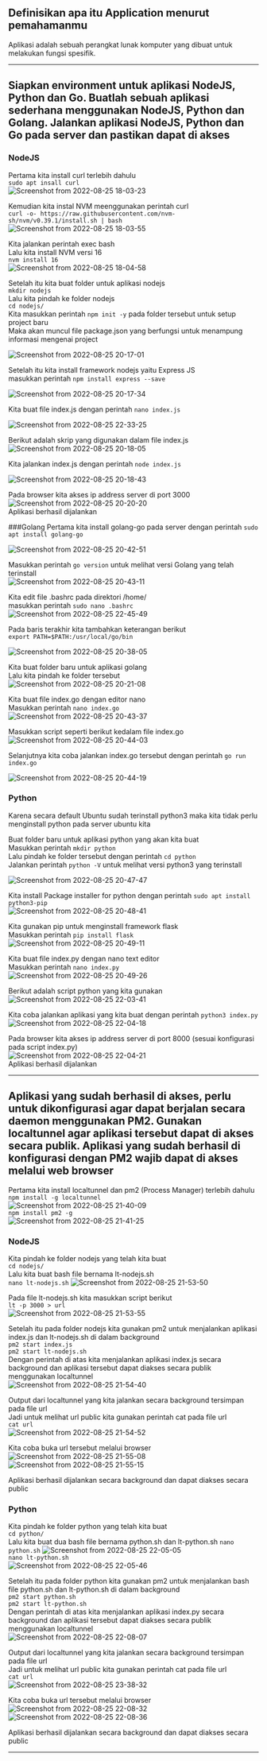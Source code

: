 ## Definisikan apa itu Application menurut pemahamanmu
Aplikasi adalah sebuah perangkat lunak komputer yang dibuat untuk melakukan fungsi spesifik.
***
## Siapkan environment untuk aplikasi NodeJS, Python dan Go. Buatlah sebuah aplikasi sederhana menggunakan NodeJS, Python dan Golang. Jalankan aplikasi NodeJS, Python dan Go pada server dan pastikan dapat di akses
### NodeJS
Pertama kita install curl terlebih dahulu  
`sudo apt insall curl`  
![Screenshot from 2022-08-25 18-03-23](https://user-images.githubusercontent.com/110447286/186704840-1f851038-ab00-4a15-b892-b30ae53baa6d.png)


Kemudian kita instal NVM meenggunakan perintah curl  
`curl -o- https://raw.githubusercontent.com/nvm-sh/nvm/v0.39.1/install.sh | bash`  
![Screenshot from 2022-08-25 18-03-55](https://user-images.githubusercontent.com/110447286/186704885-0eda7018-3de7-468a-ae14-82ba18e7e620.png)

  
Kita jalankan perintah exec bash  
Lalu kita install NVM versi 16  
`nvm install 16`  
![Screenshot from 2022-08-25 18-04-58](https://user-images.githubusercontent.com/110447286/186704923-4e1fef73-ec6b-416a-82dc-3cc3ae972da7.png)  

Setelah itu kita buat folder untuk aplikasi nodejs  
`mkdir nodejs`  
Lalu kita pindah ke folder nodejs  
`cd nodejs/`  
Kita masukkan perintah `npm init -y` pada folder tersebut untuk setup project baru  
Maka akan muncul file package.json yang berfungsi untuk menampung informasi mengenai project  

![Screenshot from 2022-08-25 20-17-01](https://user-images.githubusercontent.com/110447286/186707364-5f7d18cd-6ea6-4b9a-9cdd-c577bc551f46.png)  

Setelah itu kita install framework nodejs yaitu Express JS  
masukkan perintah `npm install express --save`

![Screenshot from 2022-08-25 20-17-34](https://user-images.githubusercontent.com/110447286/186707830-80ece146-05d5-4a53-9ffe-57a53ae52606.png)

Kita buat file index.js dengan perintah `nano index.js`  

![Screenshot from 2022-08-25 22-33-25](https://user-images.githubusercontent.com/110447286/186708229-2feb4578-2c5b-4aaa-a565-d571c475c39d.png)  

Berikut adalah skrip yang digunakan dalam file index.js  
![Screenshot from 2022-08-25 20-18-05](https://user-images.githubusercontent.com/110447286/186708423-41ab576a-18a8-4959-83aa-c9c0c8dce5bc.png)  

Kita jalankan index.js dengan perintah `node index.js`  

![Screenshot from 2022-08-25 20-18-43](https://user-images.githubusercontent.com/110447286/186708598-0a2af832-452e-4fa5-9f24-49a1aa82def9.png)  

Pada browser kita akses ip address server di port 3000
![Screenshot from 2022-08-25 20-20-20](https://user-images.githubusercontent.com/110447286/186708923-c673a906-df32-42c1-92f9-1137b3b1305f.png)  
Aplikasi berhasil dijalankan  

###Golang
Pertama kita install golang-go pada server dengan perintah `sudo apt install golang-go`  

![Screenshot from 2022-08-25 20-42-51](https://user-images.githubusercontent.com/110447286/186709730-e898cd27-c0a2-46a0-b173-8c74e98b7e9d.png)  
  
Masukkan perintah `go version` untuk melihat versi Golang yang telah terinstall  
![Screenshot from 2022-08-25 20-43-11](https://user-images.githubusercontent.com/110447286/186710101-f06a0838-b62c-4564-8e4e-d05894cf3229.png)  

Kita edit file .bashrc pada direktori /home/<user>  
masukkan perintah `sudo nano .bashrc`  
![Screenshot from 2022-08-25 22-45-49](https://user-images.githubusercontent.com/110447286/186711246-ccad3a89-3103-4fe2-bca1-ad2f346e61b8.png)

Pada baris terakhir kita tambahkan keterangan berikut  
`export PATH=$PATH:/usr/local/go/bin`  

![Screenshot from 2022-08-25 20-38-05](https://user-images.githubusercontent.com/110447286/186711561-5cd07c71-d9cd-4be4-a57c-607ec3cf6d8a.png)


Kita buat folder baru untuk aplikasi golang  
Lalu kita pindah ke folder tersebut  
![Screenshot from 2022-08-25 20-21-08](https://user-images.githubusercontent.com/110447286/186709409-e055d9b7-d513-480e-a9f3-238bab421610.png)  

Kita buat file index.go dengan editor nano  
Masukkan perintah `nano index.go`  
![Screenshot from 2022-08-25 20-43-37](https://user-images.githubusercontent.com/110447286/186711882-f534a583-dc6f-4a2d-9d4e-8586559796a0.png)  

Masukkan script seperti berikut kedalam file index.go  
![Screenshot from 2022-08-25 20-44-03](https://user-images.githubusercontent.com/110447286/186712025-0c0dfa26-f4e4-489b-ba4c-ba4f77b15588.png)  

Selanjutnya kita coba jalankan index.go tersebut dengan perintah `go run index.go`  

![Screenshot from 2022-08-25 20-44-19](https://user-images.githubusercontent.com/110447286/186712238-4a0d64b6-1692-42cc-b27c-09e081789055.png)  

### Python
Karena secara default Ubuntu sudah terinstall python3 maka kita tidak perlu menginstall python pada server ubuntu kita  

Buat folder baru untuk aplikasi python yang akan kita buat  
Masukkan perintah `mkdir python`  
Lalu pindah ke folder tersebut dengan perintah `cd python`  
Jalankan perintah `python -V` untuk melihat versi python3 yang terinstall  

![Screenshot from 2022-08-25 20-47-47](https://user-images.githubusercontent.com/110447286/186713343-bdfb4aa6-5f8b-4023-8d8e-377fd73c0852.png)  

Kita install Package installer for python dengan perintah `sudo apt install python3-pip`  
![Screenshot from 2022-08-25 20-48-41](https://user-images.githubusercontent.com/110447286/186713676-6726ec79-04c4-430d-8287-f8ae6f6ca570.png)  

Kita gunakan pip untuk menginstall framework flask  
Masukkan perintah `pip install flask`  
![Screenshot from 2022-08-25 20-49-11](https://user-images.githubusercontent.com/110447286/186714022-c5428282-d7a0-4aad-bd10-ced294716f24.png)  

Kita buat file index.py dengan nano text editor  
Masukkan perintah `nano index.py`  
![Screenshot from 2022-08-25 20-49-26](https://user-images.githubusercontent.com/110447286/186714312-5d8581b6-271b-4a1d-8c93-247108ea479b.png)  

Berikut adalah script python yang kita gunakan  
![Screenshot from 2022-08-25 22-03-41](https://user-images.githubusercontent.com/110447286/186714608-0ff30008-f4fb-4bcf-a056-28a762cd4eca.png)  

Kita coba jalankan aplikasi yang kita buat dengan perintah `python3 index.py`  
![Screenshot from 2022-08-25 22-04-18](https://user-images.githubusercontent.com/110447286/186715210-dfad1c35-c72d-4206-bb07-e60780e006ca.png)  

Pada browser kita akses ip address server di port 8000 (sesuai konfigurasi pada script index.py)  
![Screenshot from 2022-08-25 22-04-21](https://user-images.githubusercontent.com/110447286/186715466-e17291c9-119d-4043-872a-c3ae9925c9e7.png)  
Aplikasi berhasil dijalankan

***
## Aplikasi yang sudah berhasil di akses, perlu untuk dikonfigurasi agar dapat berjalan secara daemon menggunakan PM2. Gunakan localtunnel agar aplikasi tersebut dapat di akses secara publik. Aplikasi yang sudah berhasil di konfigurasi dengan PM2 wajib dapat di akses melalui web browser

Pertama kita install localtunnel dan pm2 (Process Manager) terlebih dahulu  
`npm install -g localtunnel`  
![Screenshot from 2022-08-25 21-40-09](https://user-images.githubusercontent.com/110447286/186716693-fbd31e22-bae9-4c7a-b769-244170b59fd4.png)  
`npm install pm2 -g`  
![Screenshot from 2022-08-25 21-41-25](https://user-images.githubusercontent.com/110447286/186717121-d79303b2-aa92-44ef-a597-bb462ae85bf7.png)  

### NodeJS
Kita pindah ke folder nodejs yang telah kita buat  
`cd nodejs/`  
Lalu kita buat bash file bernama lt-nodejs.sh  
`nano lt-nodejs.sh`
![Screenshot from 2022-08-25 21-53-50](https://user-images.githubusercontent.com/110447286/186717599-148a5997-fa38-403f-91e8-6a86b80e7909.png)  

Pada file lt-nodejs.sh kita masukkan script berikut  
`lt -p 3000 > url`  
![Screenshot from 2022-08-25 21-53-55](https://user-images.githubusercontent.com/110447286/186717902-5ccf4863-c2a0-4dfe-a3f4-3c53324ab66b.png)  

Setelah itu pada folder nodejs kita gunakan pm2 untuk menjalankan aplikasi index.js dan lt-nodejs.sh di dalam background  
`pm2 start index.js`  
`pm2 start lt-nodejs.sh`  
Dengan perintah di atas kita menjalankan aplikasi index.js secara background dan aplikasi tersebut dapat diakses secara publik menggunakan localtunnel  
![Screenshot from 2022-08-25 21-54-40](https://user-images.githubusercontent.com/110447286/186718828-f4ef81cc-6eea-4706-862c-f8d14d1615e4.png)  

Output dari localtunnel yang kita jalankan secara background tersimpan pada file url  
Jadi untuk melihat url public kita gunakan perintah cat pada file url  
`cat url`  
![Screenshot from 2022-08-25 21-54-52](https://user-images.githubusercontent.com/110447286/186719430-d4d06a11-c761-4ec0-9a0e-9d4f28e65407.png)  

Kita coba buka url tersebut melalui browser  
![Screenshot from 2022-08-25 21-55-08](https://user-images.githubusercontent.com/110447286/186719547-a93f50ad-353c-4276-8c34-00209946aab3.png)  
![Screenshot from 2022-08-25 21-55-15](https://user-images.githubusercontent.com/110447286/186719582-32db41a5-9bf0-4f04-9e6f-ca0aa61a3de2.png)  

Aplikasi berhasil dijalankan secara background dan dapat diakses secara public  

### Python
Kita pindah ke folder python yang telah kita buat  
`cd python/`  
Lalu kita buat dua bash file bernama python.sh dan lt-python.sh 
`nano python.sh`
![Screenshot from 2022-08-25 22-05-05](https://user-images.githubusercontent.com/110447286/186720750-c194c0d8-5620-4fc0-a536-9ab97bc9b9c4.png)  
`nano lt-python.sh`  
![Screenshot from 2022-08-25 22-05-46](https://user-images.githubusercontent.com/110447286/186720955-7dfdc944-19cc-4a13-89f4-be743d960063.png)  

Setelah itu pada folder python kita gunakan pm2 untuk menjalankan bash file python.sh dan lt-python.sh di dalam background  
`pm2 start python.sh`  
`pm2 start lt-python.sh`  
Dengan perintah di atas kita menjalankan aplikasi index.py secara background dan aplikasi tersebut dapat diakses secara publik menggunakan localtunnel  
 ![Screenshot from 2022-08-25 22-08-07](https://user-images.githubusercontent.com/110447286/186721398-e7a66db5-acc3-419d-b7b3-fbbd49372d1d.png)  

Output dari localtunnel yang kita jalankan secara background tersimpan pada file url  
Jadi untuk melihat url public kita gunakan perintah cat pada file url  
`cat url`  
![Screenshot from 2022-08-25 23-38-32](https://user-images.githubusercontent.com/110447286/186721763-0181bb53-ac29-4334-a048-ccf3630242b8.png)  


Kita coba buka url tersebut melalui browser  
![Screenshot from 2022-08-25 22-08-32](https://user-images.githubusercontent.com/110447286/186721823-1207b3e9-98d4-4a6b-aab6-c42cd6f52606.png)  
![Screenshot from 2022-08-25 22-08-36](https://user-images.githubusercontent.com/110447286/186721855-5cd1de61-af74-4eb3-ac83-87f034019b42.png)  


Aplikasi berhasil dijalankan secara background dan dapat diakses secara public  

***
